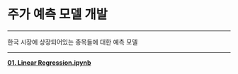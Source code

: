 # 주가 예측 모델 개발
---

한국 시장에 상장되어있는 종목들에 대한 예측 모델

---

**[01. Linear Regression.ipynb](https://github.com/ajskdlf64/PROJECT_Stock-Price-Predict-Model/blob/master/01.%20Linear%20Regression.ipynb)**
